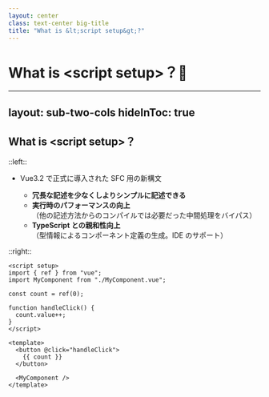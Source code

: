 ```yaml
---
layout: center
class: text-center big-title
title: "What is &lt;script setup&gt;?"
---
```


<!-- prettier-ignore-end -->

# What is &lt;script setup&gt;？🤔

<!-- prettier-ignore-start -->

---
layout: sub-two-cols
hideInToc: true
---

<!-- prettier-ignore-end -->

## What is &lt;script setup&gt;？

::left::

- Vue3.2 で正式に導入された SFC 用の新構文

  - **冗長な記述を少なくしよりシンプルに記述できる**
  - **実行時のパフォーマンスの向上**  
    （他の記述方法からのコンパイルでは必要だった中間処理をバイパス）
  - **TypeScript との親和性向上**  
     （型情報によるコンポーネント定義の生成。IDE のサポート）

::right::

```vue
<script setup>
import { ref } from "vue";
import MyComponent from "./MyComponent.vue";

const count = ref(0);

function handleClick() {
  count.value++;
}
</script>

<template>
  <button @click="handleClick">
    {{ count }}
  </button>

  <MyComponent />
</template>
```
